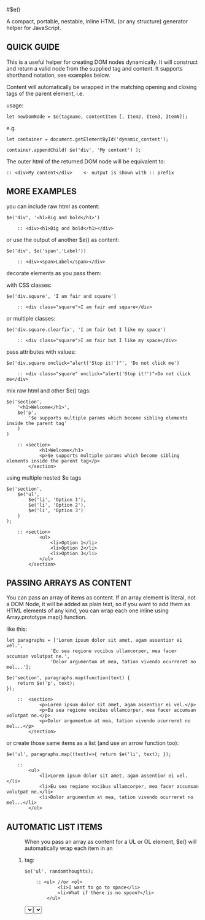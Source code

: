 #$e()

A compact, portable, nestable, inline HTML (or any structure) generator helper for JavaScript.
    
    
    
QUICK GUIDE
-----------

This is a useful helper for creating DOM nodes dynamically.  It will construct and return 
a valid node from the supplied tag and content.  It supports shorthand notation, see examples below.
    
Content will automatically be wrapped in the matching opening and closing tags of the parent element, 
i.e. 

usage:  
    
    let newDomNode = $e(tagname, contentItem [, Item2, Item3, ItemN]);

e.g. 

    let container = document.getElementById('dynamic_content');

    container.appendChild( $e('div', 'My content') );

The outer html of the returned DOM node will be equivalent to:
    
    :: <div>My content</div>    <- output is shown with :: prefix
    


MORE EXAMPLES
-------------
    
you can include raw html as content:

    $e('div', '<h1>Big and bold</h1>')                

        :: <div><h1>Big and bold</h1></div>


or use the output of another $e() as content:
    
    $e('div', $e('span','Label'))                                   

        :: <div><span>Label</span></div>


decorate elements as you pass them:  
    
with CSS classes:
        
    $e('div.square', 'I am fair and square')                            

        :: <div class="square">I am fair and square</div>


or multiple classes:

    $e('div.square.clearfix', 'I am fair but I like my space')                        

        :: <div class="square">I am fair but I like my space</div>

pass attributes with values:
        
    $e('div.square onclick="alert('Stop it!')"', 'Do not click me')     

        :: <div class="square" onclick="alert('Stop it!')">Do not click me</div>

mix raw html and other $e() tags:
    
    $e('section', 
        '<h1>Welcome</h1>', 
        $e('p', 
            '$e supports multiple params which become sibling elements inside the parent tag'
        )
    )

        :: <section>
                <h1>Welcome</h1>
                <p>$e supports multiple params which become sibling elements inside the parent tag</p>
            </section>

using multiple nested $e tags 
    
    $e('section', 
        $e('ul', 
            $e('li', 'Option 1'),
            $e('li', 'Option 2'),
            $e('li', 'Option 3')
        )
    );

        :: <section>
                <ul>
                    <li>Option 1</li>
                    <li>Option 2</li>
                    <li>Option 3</li>
                </ul>
            </section>


    
PASSING ARRAYS AS CONTENT
-------------------------

You can pass an array of items as content.  If an array element is literal, not a DOM Node, 
it will be added as plain text, so if you want to add them as HTML elements of any kind, 
you can wrap each one inline using Array.prototype.map() function.

like this:

    let paragraphs = ['Lorem ipsum dolor sit amet, agam assentior ei vel.',
                    'Eu sea regione vocibus ullamcorper, mea facer accumsan volutpat ne.',
                    'Dolor argumentum at mea, tation vivendo ocurreret no mel...'];

    $e('section', paragraphs.map(function(text) {
        return $e('p', text);    
    });
        
        ::  <section>
                <p>Lorem ipsum dolor sit amet, agam assentior ei vel.</p>
                <p>Eu sea regione vocibus ullamcorper, mea facer accumsan volutpat ne.</p>
                <p>Dolor argumentum at mea, tation vivendo ocurreret no mel...</p>
            </section>
    
or create those same items as a list (and use an arrow function too):

    $e('ul', paragraphs.map((text)=>{ return $e('li', text); });
    
        :: 
            <ul>
                <li>Lorem ipsum dolor sit amet, agam assentior ei vel.</li>
                <li>Eu sea regione vocibus ullamcorper, mea facer accumsan volutpat ne.</li>
                <li>Dolor argumentum at mea, tation vivendo ocurreret no mel...</li>
            </ul>
                


AUTOMATIC LIST ITEMS
--------------------

<UL><OL>

When you pass an array as content for a UL or OL element, $e() will automatically 
wrap each item in an <li> tag:
    
    $e('ul', randomthoughts);
                    
        :: <ul> //or <ol>
                <li>I want to go to space</li>
                <li>What if there is no spoon?</li>
            </ul>
    
<SELECT>
        
Same thing happens with <select> element, all literal array items (if they are not DOM nodes) 
    will be wrapped in OPTION elements:

    $e('select', levels);

        :: <select> 
                <option>Level 1</option>
                <option>Level 2</option>
            </select>
    
    NOTE: This needs to be extended to support specifying selected item, if not map() can be used
    


DEEPLY NESTED ITERATION
-----------------------

You can also create nested structures using a shorthand stack notation:

$e('section > div > ul', itemArray)  //spaces are not required but are ok

This will generate a nested structure, with only the last element being repeated.
    
section>div>ul is a stack that will result in the following HTML equivalent:

<section>
    <div>
        <ul>
            <li>Item 1</li>
            <li>Item 2</li>
            <li>Item 3</li>
        </ul>
    </div>
<section/>
